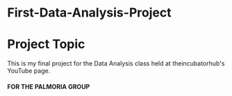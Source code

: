# First-Data-Analysis-Project
# Project Topic
This is my final project for the Data Analysis class held at theincubatorhub's YouTube page.
#### FOR THE PALMORIA GROUP
   
